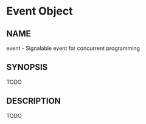 # Event Object

## NAME

event - Signalable event for concurrent programming

## SYNOPSIS

TODO

## DESCRIPTION

TODO
